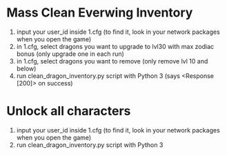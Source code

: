 # Mass Clean Everwing Inventory

1. input your user_id inside 1.cfg (to find it, look in your network packages when you open the game)
2. in 1.cfg, select dragons you want to upgrade to lvl30 with max zodiac bonus (only upgrade one in each run)
3. in 1.cfg, select dragons you want to remove (only remove lvl 10 and below)
4. run clean_dragon_inventory.py script with Python 3 (says <Response [200]> on success)

# Unlock all characters

1. input your user_id inside 1.cfg (to find it, look in your network packages when you open the game)
2. run clean_dragon_inventory.py script with Python 3
